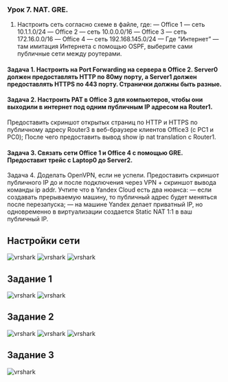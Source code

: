 ### Урок 7. NAT. GRE.
1. Настроить сеть согласно схеме в файле, где:
— Office 1 — cеть 10.1.1.0/24
— Office 2 — cеть 10.0.0.0/16
— Office 3 — cеть 172.16.0.0/16
— Office 4 — cеть 192.168.145.0/24
— Где “Интернет” — там имитация Интернета с помощью OSPF, выберите сами публичные сети между роутерами.

#### Задача 1. Настроить на Port Forwarding на сервера в Office 2. Server0 должен предоставлять HTTP по 80му порту, а Server1 должен предоставлять HTTPS по 443 порту. Странички должны быть разные.

#### Задача 2. Настроить PAT в Office 3 для компьютеров, чтобы они выходили в интернет под одним публичным IP адресом на Router1.

Предоставить скриншот открытых страниц по HTTP и HTTPS по публичному адресу Router3 в веб-браузере клиентов Office3 (с РС1 и РС0);
После чего предоставить вывод show ip nat translation c Router1.

#### Задача 3. Связать сети Office 1 и Office 4 с помощью GRE. Предоставит трейс с Laptop0 до Server2.

Задача 4. Доделать OpenVPN, если не успели. Предоставить скриншот публичного IP до и после подключения через VPN + скриншот вывода команды ip addr.
Учтите что в Yandex Cloud есть два нюанса:
— если создавать прерываемую машину, то публичный адрес будет меняться после перезапуска;
— на машине Yandex делает приватный IP, но одновременно в виртуализации создается Static NAT 1:1 в ваш публичный IP.

## Настройки сети

<image src="img/OSPF.png" alt="vrshark">


<image src="img/Настройка роутера 6.png" alt="vrshark">

<image src="img/роутер 6.png" alt="vrshark">

## Задание 1

<image src="img/ping 443.png" alt="vrshark">

<image src="img/ping 80 порт.png" alt="vrshark">

## Задание 2

<image src="img/Порт 443 и 80.png" alt="vrshark">

<image src="img/выход с 2 комп.png" alt="vrshark">

<image src="img/задание2.png" alt="vrshark">

## Задание 3

<image src="img/задание 3.png" alt="vrshark">